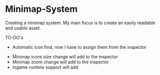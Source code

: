 # Minimap-System
Creating a minimap system. My main focus is to create an easily readable and usable asset.

TO-DO's
+ Automatic icon find, now I have to assign them from the inspector
- Minimap icons size change will add to the inspector
- Minimap zoom change will add to the inspector
- Ingame runtime support will add
